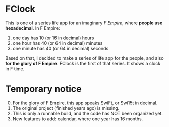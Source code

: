 # FClock
This is one of a series life app for an imaginary *F Empire*, where **people use hexadecimal**. In F Empire:
1. one day has 10 (or 16 in decimal) hours 
2. one hour has 40 (or 64 in decimal) minutes
3. one minute has 40 (or 64 in decimal) seconds

Based on that, I decided to make a series of life app for the people, and also **for the glory of F Empire**. FClock is the first of that series. It shows a clock in F time. 

# Temporary notice
0. For the glory of F Empire, this app speaks SwiFt, or Swi15t in decimal.
1. The original project (finished years ago) is missing. 
2. This is only a runnable build, and the code has NOT been organized yet.
3. New features to add: calendar, where one year has 16 months.
